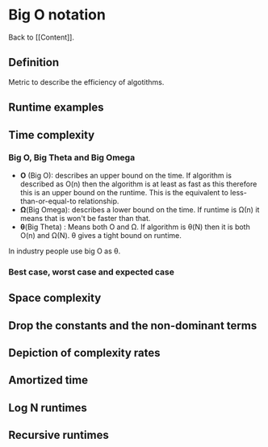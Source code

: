 # Big O notation 
Back to [[Content]]. 


## Definition 
Metric to describe the efficiency of algotithms. 

## Runtime examples 
## Time complexity 
### Big O, Big Theta and Big Omega
- **O** (Big O): describes an upper bound on the time. If algorithm is described as O(n) then the algorithm is at least as fast as this therefore this is an upper bound on the runtime. This is the equivalent to less-than-or-equal-to relationship.
- **Ω**(Big Omega): describes a lower bound on the time. If runtime is Ω(n) it means that is won't be faster than that. 
- **θ**(Big Theta) : Means both O and Ω. If algorithm is θ(N) then it is both O(n) and Ω(N). θ gives a tight bound on runtime. 

In industry people use big O as θ. 

### Best case, worst case and expected case 

## Space complexity 

## Drop the constants and the non-dominant terms 

## Depiction of complexity rates 

## Amortized time 
## Log N runtimes 
## Recursive runtimes 
